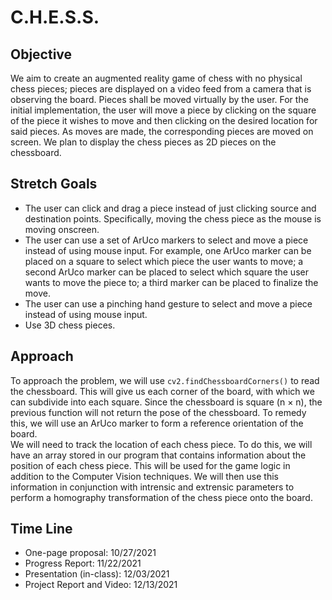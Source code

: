 # C.H.E.S.S.

## Objective
We aim to create an augmented reality game of chess with no physical chess pieces; pieces are displayed on a video feed from a camera that is observing the board. Pieces shall be moved virtually by the user. For the initial implementation, the user will move a piece by clicking on the square of the piece it wishes to move and then clicking on the desired location for said pieces. As moves are made, the corresponding pieces are moved on screen. We plan to display the chess pieces as 2D pieces on the chessboard.

## Stretch Goals
  * The user can click and drag a piece instead of just clicking source and destination points. Specifically, moving the chess piece as the mouse is moving onscreen.
  * The user can use a set of ArUco markers to select and move a piece instead of using mouse input. For example, one ArUco marker can be placed on a square to select which piece the user wants to move; a second ArUco marker can be placed to select which square the user wants to move the piece to; a third marker can be placed to finalize the move.
  * The user can use a pinching hand gesture to select and move a piece instead of using mouse input.
  * Use 3D chess pieces.

## Approach
To approach the problem, we will use `cv2.findChessboardCorners()` to read the chessboard. This will give us each corner of the board, with which we can subdivide into each square. Since the chessboard is square (n × n), the previous function will not return the pose of the chessboard. To remedy this, we will use an ArUco marker to form a reference orientation of the board. <br />
We will need to track the location of each chess piece. To do this, we will have an array stored in our program that contains information about the position of each chess piece. This will be used for the game logic in addition to the Computer Vision techniques. We will then use this information in conjunction with intrensic and extrensic parameters to perform a homography transformation of the chess piece onto the board.

## Time Line
  * One-page proposal: 10/27/2021
  * Progress Report: 11/22/2021
  * Presentation (in-class): 12/03/2021
  * Project Report and Video: 12/13/2021
